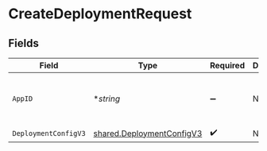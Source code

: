 # CreateDeploymentRequest


## Fields

| Field                                                                  | Type                                                                   | Required                                                               | Description                                                            | Example                                                                |
| ---------------------------------------------------------------------- | ---------------------------------------------------------------------- | ---------------------------------------------------------------------- | ---------------------------------------------------------------------- | ---------------------------------------------------------------------- |
| `AppID`                                                                | **string*                                                              | :heavy_minus_sign:                                                     | N/A                                                                    | app-af469a92-5b45-4565-b3c4-b79878de67d2                               |
| `DeploymentConfigV3`                                                   | [shared.DeploymentConfigV3](../../models/shared/deploymentconfigv3.md) | :heavy_check_mark:                                                     | N/A                                                                    |                                                                        |